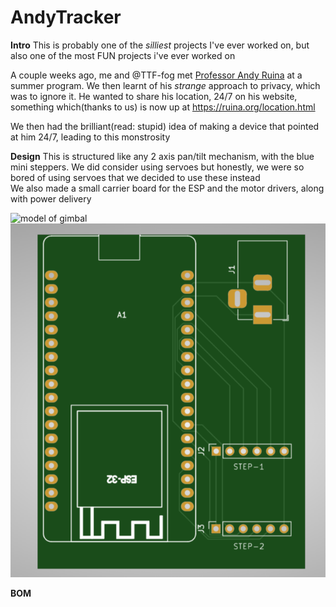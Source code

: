 # AndyTracker

**Intro**
This is probably one of the _silliest_ projects I've ever worked on, but also one of the most FUN projects i've ever worked on<br>

A couple weeks ago, me and @TTF-fog met [Professor Andy Ruina](http://ruina.org/) at a summer program. We then learnt of his _strange_ approach to privacy, which was to ignore it. He wanted to share his location, 24/7 on his website, something which(thanks to us) is now up at https://ruina.org/location.html<br>

We then had the brilliant(read: stupid) idea of making a device that pointed at him 24/7, leading to this monstrosity

**Design**
This is structured like any 2 axis pan/tilt mechanism, with the blue mini steppers. We did consider using servoes but honestly, we were so bored of using servoes that we decided to use these instead<br>
We also made a small carrier board for the ESP and the motor drivers, along with power delivery<br>

![model of gimbal](Assets\model.png)<br>
![model of pcb](Assets/PCB.png)<br>

**BOM**
